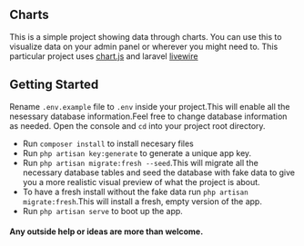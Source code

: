 ## Charts

This is a simple project showing data through charts. You can use this to visualize data on your admin panel or wherever you might need to.
This particular project uses [chart.js](https://www.chartjs.org/docs/latest/) and laravel [livewire](https://laravel-livewire.com/)

## Getting Started
Rename `.env.example` file to `.env` inside your project.This will enable all the nesessary database information.Feel free to change database information as needed. Open the console and `cd` into your project root directory.

* Run `composer install` to install necesary files
* Run `php artisan key:generate` to generate a unique app key.
* Run `php artisan migrate:fresh --seed`.This will migrate all the necessary database tables and seed the database with fake data to give you a more realistic visual preview of what the project is about.
* To have a fresh install without the fake data run `php artisan migrate:fresh`.This will install a fresh, empty version of the app.
* Run `php artisan serve` to boot up the app.

#### Any outside help or ideas are more than welcome.
